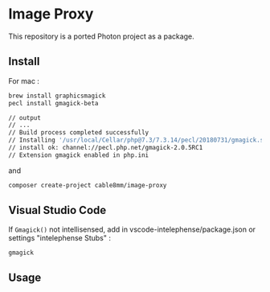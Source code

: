 # Image Proxy

This repository is a ported Photon project as a package.

## Install

For mac :

```sh
brew install graphicsmagick
pecl install gmagick-beta

// output
// ...
// Build process completed successfully
// Installing '/usr/local/Cellar/php@7.3/7.3.14/pecl/20180731/gmagick.so'
// install ok: channel://pecl.php.net/gmagick-2.0.5RC1
// Extension gmagick enabled in php.ini
```

and

```sh
composer create-project cable8mm/image-proxy
```

## Visual Studio Code

If `Gmagick()` not intellisensed, add in vscode-intelephense/package.json or settings "intelephense Stubs" :

```
gmagick
```

## Usage
